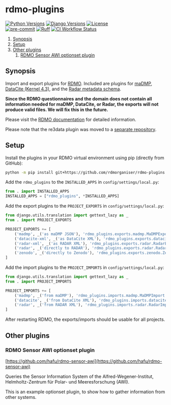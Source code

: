 # rdmo-plugins

[![Python Versions](https://img.shields.io/pypi/pyversions/rdmo.svg?style=flat)](https://www.python.org/)
[![Django Versions](https://img.shields.io/pypi/frameworkversions/django/rdmo)](https://pypi.python.org/pypi/rdmo/)
[![License](https://img.shields.io/github/license/rdmorganiser/rdmo?style=flat)](https://github.com/rdmorganiser/rdmo/blob/master/LICENSE) \
[![pre-commit](https://img.shields.io/badge/pre--commit-enabled-brightgreen?logo=pre-commit&logoColor=white)](https://github.com/pre-commit/pre-commit)
[![Ruff](https://img.shields.io/endpoint?url=https://raw.githubusercontent.com/astral-sh/ruff/main/assets/badge/v2.json)](https://github.com/astral-sh/ruff)
[![CI Workflow Status](https://github.com/rdmorganiser/rdmo-plugins/actions/workflows/ci.yml/badge.svg)](https://github.com/rdmorganiser/rdmo-plugins/actions/workflows/ci.yml)

<!--- mdtoc: toc begin -->
1. [Synopsis](#synopsis)
2. [Setup](#setup)
3. [Other plugins](#other-plugins)
   1. [RDMO Sensor AWI optionset plugin](#rdmo-sensor-awi-optionset-plugin)
<!--- mdtoc: toc end -->

## Synopsis

Import and export plugins for [RDMO](https://github.com/rdmorganiser/rdmo). Included are plugins for [maDMP](https://github.com/RDA-DMP-Common/RDA-DMP-Common-Standard), [DataCite (Kernel 4.3)](https://schema.datacite.org/meta/kernel-4.3/), and the [Radar metadata schema](https://www.radar-service.eu/de/radar-schema).

**Since the RDMO questionnaires and the domain does not contain all information needed for maDMP, DataCite, or Radar, the exports will not produce valid files. We will fix this in the future.**

Please visit the [RDMO documentation](https://rdmo.readthedocs.io/en/latest/plugins/index.html#project-export-plugins) for detailed information.

Please note that the re3data plugin was moved to a [separate repository](https://github.com/rdmorganiser/rdmo-re3data).

## Setup

Install the plugins in your RDMO virtual environment using pip (directly from GitHub):

```bash
python -m pip install git+https://github.com/rdmorganiser/rdmo-plugins
```

Add the `rdmo_plugins` to the `INSTALLED_APPS` in `config/settings/local.py`:

```python
from . import INSTALLED_APPS
INSTALLED_APPS = ["rdmo_plugins", *INSTALLED_APPS]
```

Add the export plugins to the `PROJECT_EXPORTS` in `config/settings/local.py`:

```python
from django.utils.translation import gettext_lazy as _
from . import PROJECT_EXPORTS

PROJECT_EXPORTS += [
    ('madmp', _('as maDMP JSON'), 'rdmo_plugins.exports.madmp.MaDMPExport'),
    ('datacite-xml', _('as DataCite XML'), 'rdmo_plugins.exports.datacite.DataCiteExport'),
    ('radar-xml', _('as RADAR XML'), 'rdmo_plugins.exports.radar.RadarExport'),
    ('radar', _('directly to RADAR'), 'rdmo_plugins.exports.radar.RadarExportProvider'),
    ('zenodo', _('directly to Zenodo'), 'rdmo_plugins.exports.zenodo.ZenodoExportProvider')
]
```

Add the import plugins to the `PROJECT_IMPORTS` in `config/settings/local.py`:

```python
from django.utils.translation import gettext_lazy as _
from . import PROJECT_IMPORTS

PROJECT_IMPORTS += [
    ('madmp', _('from maDMP'), 'rdmo_plugins.imports.madmp.MaDMPImport'),
    ('datacite', _('from DataCite XML'), 'rdmo_plugins.imports.datacite.DataCiteImport'),
    ('radar', _('from RADAR XML'), 'rdmo_plugins.imports.radar.RadarImport'),
]
```

After restarting RDMO, the exports/imports should be usable for all projects.

## Other plugins

### RDMO Sensor AWI optionset plugin

[https://github.com/hafu/rdmo-sensor-awi](https://github.com/hafu/rdmo-sensor-awi)

Queries the Sensor Information System of the Alfred-Wegener-Institut, Helmholtz-Zentrum für Polar- und Meeresforschung (AWI).

This is an example optionset plugin, to show how to gather information from other systems.
